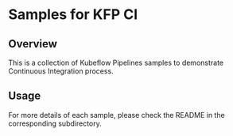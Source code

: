 # Samples for KFP CI

## Overview
This is a collection of Kubeflow Pipelines samples to demonstrate Continuous Integration process.

## Usage
For more details of each sample, please check the README in the corresponding subdirectory.